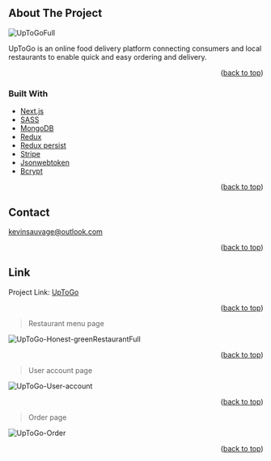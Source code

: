 <div id="top"></div>
<div id="top"></div>

## About The Project

![UpToGoFull](https://user-images.githubusercontent.com/64160579/163608390-aaa426d6-e77c-4d07-b580-87a0bd9d496b.png)

UpToGo is an online food delivery platform connecting consumers and local restaurants to enable quick and easy ordering and delivery.

<p align="right">(<a href="#top">back to top</a>)</p>

### Built With

* [Next.js](https://nextjs.org/)
* [SASS](https://sass-lang.com/)
* [MongoDB](https://www.mongodb.com/)
* [Redux](https://redux.js.org/)
* [Redux persist](https://github.com/rt2zz/redux-persist)
* [Stripe](https://stripe.com/)
* [Jsonwebtoken](https://github.com/auth0/node-jsonwebtoken#readme)
* [Bcrypt](https://github.com/kelektiv/node.bcrypt.js#readme)

<p align="right">(<a href="#top">back to top</a>)</p>

<!-- CONTACT -->
## Contact

kevinsauvage@outlook.com

<p align="right">(<a href="#top">back to top</a>)</p>

## Link

Project Link: [UpToGo](https://uptogo.vercel.app/)

<p align="right">(<a href="#top">back to top</a>)</p>

> Restaurant menu page

![UpToGo-Honest-greenRestaurantFull](https://user-images.githubusercontent.com/64160579/163609105-704844e2-10e9-4fa5-a886-c44f25038ac7.png)

<p align="right">(<a href="#top">back to top</a>)</p>

> User account page

![UpToGo-User-account](https://user-images.githubusercontent.com/64160579/163609245-82f1ab08-1814-4dd4-a2cc-d87dc3d73762.png)

<p align="right">(<a href="#top">back to top</a>)</p>

> Order page

![UpToGo-Order](https://user-images.githubusercontent.com/64160579/163609671-4d2494b7-27a8-4487-97a0-bb80755a0724.png)

<p align="right">(<a href="#top">back to top</a>)</p>







